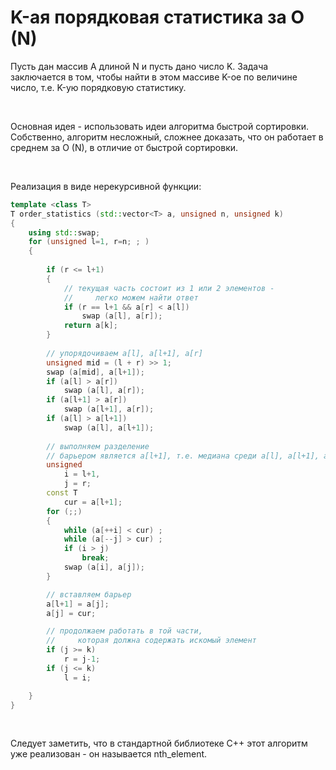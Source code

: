 # K-ая порядковая статистика за O (N)

Пусть дан массив A длиной N и пусть дано число K. Задача заключается в том, чтобы найти в этом массиве K-ое по величине число, т.е. K-ую порядковую статистику.

&nbsp;

Основная идея - использовать идеи алгоритма быстрой сортировки. Собственно, алгоритм несложный, сложнее доказать, что он работает в среднем за O (N), в отличие от быстрой сортировки.

&nbsp;

Реализация в виде нерекурсивной функции:

<!--- TODO: specify code snippet id -->
``` cpp
template <class T>
T order_statistics (std::vector<T> a, unsigned n, unsigned k)
{
    using std::swap;
    for (unsigned l=1, r=n; ; )
    {
        
        if (r <= l+1)
        {
            // текущая часть состоит из 1 или 2 элементов -
            //     легко можем найти ответ
            if (r == l+1 && a[r] < a[l])
                swap (a[l], a[r]);
            return a[k];
        }
        
        // упорядочиваем a[l], a[l+1], a[r]
        unsigned mid = (l + r) >> 1;
        swap (a[mid], a[l+1]);
        if (a[l] > a[r])
            swap (a[l], a[r]);
        if (a[l+1] > a[r])
            swap (a[l+1], a[r]);
        if (a[l] > a[l+1])
            swap (a[l], a[l+1]);
        
        // выполняем разделение
        // барьером является a[l+1], т.е. медиана среди a[l], a[l+1], a[r]
        unsigned
            i = l+1,
            j = r;
        const T
            cur = a[l+1];
        for (;;)
        {
            while (a[++i] < cur) ;
            while (a[--j] > cur) ;
            if (i > j)
                break;
            swap (a[i], a[j]);
        }

        // вставляем барьер
        a[l+1] = a[j];
        a[j] = cur;

        // продолжаем работать в той части,
        //     которая должна содержать искомый элемент
        if (j >= k)
            r = j-1;
        if (j <= k)
            l = i;

    }
}
```
&nbsp;

Следует заметить, что в стандартной библиотеке C++ этот алгоритм уже реализован - он называется nth_element.
